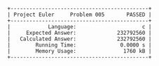     +--------------------------------------------+
    | Project Euler     Problem 005       PASSED |
    +--------------------------------------------+
    |            Language:                     c |
    |     Expected Answer:             232792560 |
    |   Calculated Answer:             232792560 |
    |        Running Time:              0.0000 s |
    |        Memory Usage:               1760 kB |
    +--------------------------------------------+
